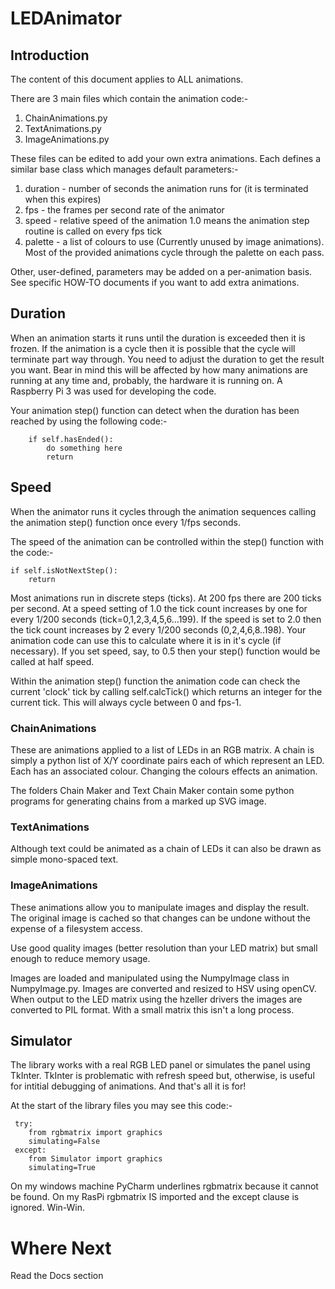 # LEDAnimator

## Introduction

The content of this document applies to ALL animations.

There are 3 main files which contain the animation code:-
1. ChainAnimations.py
2. TextAnimations.py
3. ImageAnimations.py 

These files can be edited to add your own extra animations. Each defines a similar base class which manages default parameters:-

1. duration - number of seconds the animation runs for (it is terminated when this expires)
2. fps - the frames per second rate of the animator
3. speed - relative speed of the animation 1.0 means the animation step routine is called on every fps tick
4. palette - a list of colours to use (Currently unused by image animations). Most of the provided animations cycle through the palette on each pass.

Other, user-defined, parameters may be added on a per-animation basis. See specific HOW-TO documents if you want to add extra animations.


## Duration

When an animation starts it runs until the duration is exceeded then it is frozen. If the animation is a cycle then it is possible that the cycle will terminate part way through. You need to adjust the duration to get the result you want. Bear in mind this will be affected by how many animations are running at any time and, probably, the hardware it is running on. A Raspberry Pi 3 was used for developing the code.

Your animation step() function can detect when the duration has been reached by using the following code:-

```
    if self.hasEnded():   
        do something here 
        return
```

## Speed
When the animator runs it cycles through the animation sequences calling the animation step() function once every 1/fps seconds. 

The speed of the animation can be controlled within the step() function with the code:- 

```
if self.isNotNextStep(): 
    return
```

Most animations run in discrete steps (ticks). At 200 fps there are 200 ticks per second. At a speed setting of 1.0 the tick count increases by one for every 1/200 seconds (tick=0,1,2,3,4,5,6...199). If the speed is set to 2.0 then the tick count increases by 2 every 1/200 seconds (0,2,4,6,8..198). Your animation code can use this to calculate where it is in it's cycle (if necessary).
If you set speed, say, to 0.5 then your step() function would be called at half speed.

Within the animation step() function the animation code can check the current 'clock' tick by calling self.calcTick() which returns an integer for the current tick. This will always cycle between 0 and fps-1.

### ChainAnimations

These are animations applied to a list of LEDs in an RGB matrix. A chain is simply a python list of X/Y coordinate pairs each of which represent an LED. Each has an associated colour. Changing the colours effects an animation.

The folders Chain Maker and Text Chain Maker contain some python programs for generating chains from a marked up SVG image.

### TextAnimations

Although text could be animated as a chain of LEDs it can also be drawn as simple mono-spaced text.

### ImageAnimations

These animations allow you to manipulate images and display the result. The original image is cached so that changes can be undone without the expense of a filesystem access. 

Use good quality images (better resolution than your LED matrix) but small enough to reduce memory usage.

Images are loaded and manipulated using the NumpyImage class in NumpyImage.py. Images are converted and resized to HSV using openCV. When output to the LED matrix using the hzeller drivers the images are converted to PIL format. With a small matrix this isn't a long process.

## Simulator

The library works with a real RGB LED panel or simulates the panel using TkInter. TkInter is problematic with refresh speed but, otherwise, is useful for intitial debugging of animations. And that's all it is for!

At the start of the library files you may see this code:-

```
 try:
    from rgbmatrix import graphics    
    simulating=False    
 except:
    from Simulator import graphics    
    simulating=True
```
On my windows machine PyCharm underlines rgbmatrix because it cannot be found. On my RasPi rgbmatrix IS imported and the except clause is ignored. Win-Win.

# Where Next

Read the Docs section